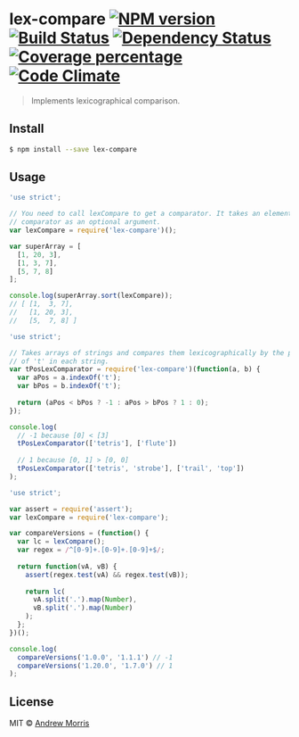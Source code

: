 # lex-compare [![NPM version][npm-image]][npm-url] [![Build Status][travis-image]][travis-url] [![Dependency Status][daviddm-image]][daviddm-url] [![Coverage percentage][coveralls-image]][coveralls-url] [![Code Climate](https://codeclimate.com/github/voltrevo/lex-compare/badges/gpa.svg)](https://codeclimate.com/github/voltrevo/lex-compare)
> Implements lexicographical comparison.


## Install

```sh
$ npm install --save lex-compare
```


## Usage

```js
'use strict';

// You need to call lexCompare to get a comparator. It takes an element
// comparator as an optional argument.
var lexCompare = require('lex-compare')();

var superArray = [
  [1, 20, 3],
  [1, 3, 7],
  [5, 7, 8]
];

console.log(superArray.sort(lexCompare));
// [ [1,  3, 7],
//   [1, 20, 3],
//   [5,  7, 8] ]
```

```js
'use strict';

// Takes arrays of strings and compares them lexicographically by the position
// of 't' in each string.
var tPosLexComparator = require('lex-compare')(function(a, b) {
  var aPos = a.indexOf('t');
  var bPos = b.indexOf('t');
  
  return (aPos < bPos ? -1 : aPos > bPos ? 1 : 0);
});

console.log(
  // -1 because [0] < [3]
  tPosLexComparator(['tetris'], ['flute'])
  
  // 1 because [0, 1] > [0, 0]
  tPosLexComparator(['tetris', 'strobe'], ['trail', 'top'])
);
```

```js
'use strict';

var assert = require('assert');
var lexCompare = require('lex-compare');

var compareVersions = (function() {
  var lc = lexCompare();
  var regex = /^[0-9]+.[0-9]+.[0-9]+$/;
  
  return function(vA, vB) {
    assert(regex.test(vA) && regex.test(vB));
    
    return lc(
      vA.split('.').map(Number),
      vB.split('.').map(Number)
    );
  };
})();

console.log(
  compareVersions('1.0.0', '1.1.1') // -1
  compareVersions('1.20.0', '1.7.0') // 1
);
```

## License

MIT © [Andrew Morris](http://andrewmorris.io/)


[npm-image]: https://badge.fury.io/js/lex-compare.svg
[npm-url]: https://npmjs.org/package/lex-compare
[travis-image]: https://travis-ci.org/voltrevo/lex-compare.svg?branch=master
[travis-url]: https://travis-ci.org/voltrevo/lex-compare
[daviddm-image]: https://david-dm.org/voltrevo/lex-compare.svg?theme=shields.io
[daviddm-url]: https://david-dm.org/voltrevo/lex-compare
[coveralls-image]: https://coveralls.io/repos/voltrevo/lex-compare/badge.svg
[coveralls-url]: https://coveralls.io/r/voltrevo/lex-compare
